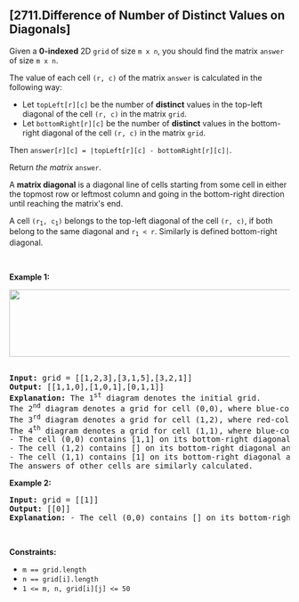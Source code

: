 ## [2711.Difference of Number of Distinct Values on Diagonals]
<p>Given a <strong>0-indexed</strong> 2D <code>grid</code> of size <code>m x n</code>, you should find the matrix <code>answer</code> of size <code>m x n</code>.</p>

<p>The value of each cell <code>(r, c)</code> of the matrix <code>answer</code> is calculated in the following way:</p>

<ul>
	<li>Let <code>topLeft[r][c]</code> be the number of <strong>distinct</strong> values in the top-left diagonal of the cell <code>(r, c)</code> in the matrix <code>grid</code>.</li>
	<li>Let <code>bottomRight[r][c]</code> be the number of <strong>distinct</strong> values in the bottom-right diagonal of the cell <code>(r, c)</code> in the matrix <code>grid</code>.</li>
</ul>

<p>Then <code>answer[r][c] = |topLeft[r][c] - bottomRight[r][c]|</code>.</p>

<p>Return <em>the matrix</em> <code>answer</code>.</p>

<p>A <strong>matrix diagonal</strong> is a diagonal line of cells starting from some cell in either the topmost row or leftmost column and going in the bottom-right direction until reaching the matrix&#39;s end.</p>

<p>A cell <code>(r<sub>1</sub>, c<sub>1</sub>)</code> belongs to the top-left diagonal of the cell <code>(r, c)</code>, if both belong to the same diagonal and <code>r<sub>1</sub> &lt; r</code>. Similarly is defined bottom-right diagonal.</p>

<p>&nbsp;</p>
<p><strong class="example">Example 1:</strong></p>
<img alt="" src="https://assets.leetcode.com/uploads/2023/04/19/ex2.png" style="width: 786px; height: 121px;" />
<pre>
<strong>
Input:</strong> grid = [[1,2,3],[3,1,5],[3,2,1]]
<strong>Output:</strong> [[1,1,0],[1,0,1],[0,1,1]]
<strong>Explanation:</strong> The 1<sup>st</sup> diagram denotes the initial grid.&nbsp;
The 2<sup>nd</sup> diagram denotes a grid for cell (0,0), where blue-colored cells are cells on its bottom-right diagonal.
The 3<sup>rd</sup> diagram denotes a grid for cell (1,2), where red-colored cells are cells on its top-left diagonal.
The 4<sup>th</sup> diagram denotes a grid for cell (1,1), where blue-colored cells are cells on its bottom-right diagonal and red-colored cells are cells on its top-left diagonal.
- The cell (0,0) contains [1,1] on its bottom-right diagonal and [] on its top-left diagonal. The answer is |1 - 0| = 1.
- The cell (1,2) contains [] on its bottom-right diagonal and [2] on its top-left diagonal. The answer is |0 - 1| = 1.
- The cell (1,1) contains [1] on its bottom-right diagonal and [1] on its top-left diagonal. The answer is |1 - 1| = 0.
The answers of other cells are similarly calculated.
</pre>

<p><strong class="example">Example 2:</strong></p>

<pre>
<strong>Input:</strong> grid = [[1]]
<strong>Output:</strong> [[0]]
<strong>Explanation:</strong> - The cell (0,0) contains [] on its bottom-right diagonal and [] on its top-left diagonal. The answer is |0 - 0| = 0.
</pre>

<p>&nbsp;</p>
<p><strong>Constraints:</strong></p>

<ul>
	<li><code>m == grid.length</code></li>
	<li><code>n == grid[i].length</code></li>
	<li><code>1 &lt;= m, n, grid[i][j] &lt;= 50</code></li>
</ul>
